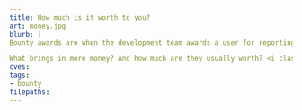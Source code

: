 ```yaml
---
title: How much is it worth to you?
art: money.jpg
blurb: |
Bounty awards are when the development team awards a user for reporting a vulnerability. The more severe the problem, the bigger the reward.

What brings in more money? And how much are they usually worth? <i class="fi-pricetag-multiple" style="color:#25C322"></i>[Explore vulnerabilities that were awarded a bounty](/tags/bounty)
cves:
tags:
- bounty
filepaths:
---
```


